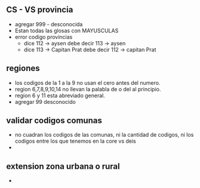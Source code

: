## CS - VS provincia

- agregar 999 - desconocida
- Estan todas las glosas con MAYUSCULAS
- error codigo provincias 
  - dice 112 -> aysen debe decir 113 -> aysen
  - dice 113 -> Capitan Prat debe decir 112 -> capitan Prat

## regiones

- los codigos de la 1 a la 9 no usan el cero antes del numero.
- region 6,7,8,9,10,14 no llevan la palabla de o del al principio.
- region 6 y 11 esta abreviado general.
- agregar 99 desconocido
  
## validar codigos comunas
- no cuadran los codigos de las comunas, ni la cantidad de codigos, ni los codigos entre los que tenemos en la core vs deis
- 

## extension zona urbana o rural
- 